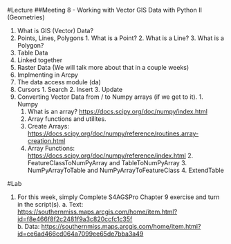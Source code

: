 #Lecture
##Meeting 8 - Working with Vector GIS Data with Python II (Geometries)

1.  What is GIS (Vector) Data? 
  1. Points, Lines, Polygons
    1. What is a Point?
    2. What is a Line?
    3. What is a Polygon?
  2. Table Data
  3. Linked together
  4. Raster Data (We will talk more about that in a couple weeks)
2. Implmenting in Arcpy
  1. The data access module (da)
  2. Cursors
    1. Search
    2. Insert
    3. Update
  3. Converting Vector Data from / to Numpy arrays (if we get to it).
    1. Numpy
      1. What is an array?  https://docs.scipy.org/doc/numpy/index.html
      2. Array functions and utilites.
        1. Create Arrays: https://docs.scipy.org/doc/numpy/reference/routines.array-creation.html
        2. Array Functions: https://docs.scipy.org/doc/numpy/reference/index.html
    2. FeatureClassToNumPyArray and TableToNumPyArray
    3. NumPyArrayToTable and NumPyArrayToFeatureClass
    4. ExtendTable

	
#Lab 

1) For this week, simply Complete S4AGSPro Chapter 9 exercise and turn in the script(s).
 a. Text: https://southernmiss.maps.arcgis.com/home/item.html?id=f8e466f8f2c2481f9a3c820ccfc1c35f  
 b. Data: https://southernmiss.maps.arcgis.com/home/item.html?id=ce6ad466cd064a7099ee65de7bba3a49
 





  




      
      

